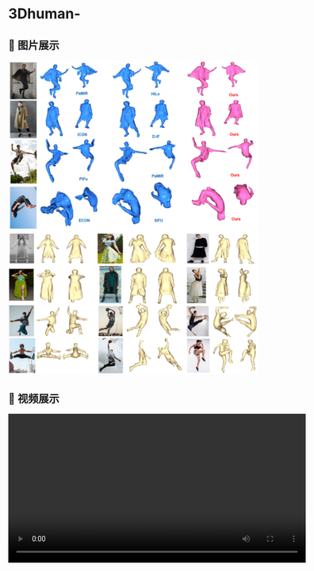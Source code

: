 # 3Dhuman-
## 📸 图片展示
![Image 1](comparsion.PNG)
![Image 2](pose.PNG)
## 🎥 视频展示
<video src="https://github.com/ZongguoMo/3Dhuman-merged_output_004.mp4" width="600" controls></video>



